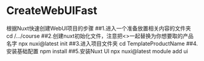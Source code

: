 # CreateWebUIFast

根据Nuxt快速创建WebUI项目的步骤
##1.进入一个准备放置相关内容的文件夹
cd /.../course
##2.创建nuxt初始化文件，注意把<>一起替换为你想要取的产品名字
npx nuxi@latest init <TemplateProductName>
##3.进入项目文件夹
cd TemplateProductName
##4.安装基础配置
npm install
##5.安装Nuxt UI
npx nuxi@latest module add ui
